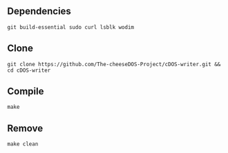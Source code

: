 ## Dependencies
```
git build-essential sudo curl lsblk wodim
```

## Clone
```
git clone https://github.com/The-cheeseDOS-Project/cDOS-writer.git && cd cDOS-writer
```

## Compile
```
make
```

## Remove
```
make clean
```
